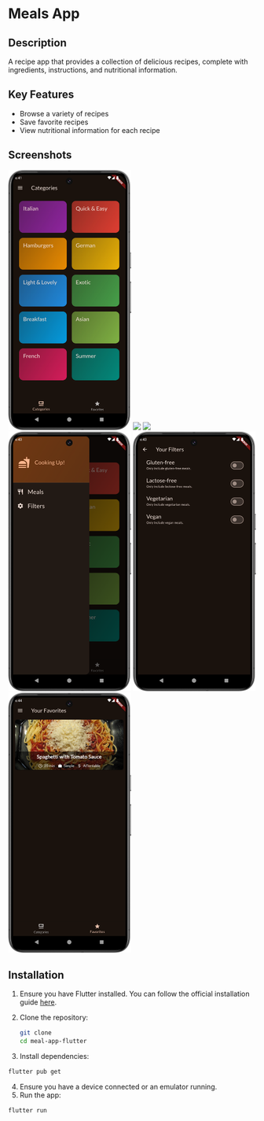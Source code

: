 # Meals App

## Description
A recipe app that provides a collection of delicious recipes, complete with ingredients, instructions, and nutritional information.

## Key Features

- Browse a variety of recipes
- Save favorite recipes
- View nutritional information for each recipe

## Screenshots

<img width="250" src="https://raw.githubusercontent.com/Pratyansh35/Meal_app-flutter/main/assets/1st.png">

<img width="250" src="https://raw.githubusercontent.com/Pratyansh35/Meal_app-flutter/main/assets/2nd.png">

<img width="250" src="https://raw.githubusercontent.com/Pratyansh35/Meal_app-flutter/main/assets/3rd.png">

<img width="250" src="https://raw.githubusercontent.com/Pratyansh35/Meal_app-flutter/main/assets/4th.png">

<img width="250" src="https://raw.githubusercontent.com/Pratyansh35/Meal_app-flutter/main/assets/5th.png">

<img width="250" src="https://raw.githubusercontent.com/Pratyansh35/Meal_app-flutter/main/assets/6th.png">

## Installation

1. Ensure you have Flutter installed. You can follow the official installation guide [here](https://flutter.dev/docs/get-started/install).

2. Clone the repository:

   ```sh
   git clone 
   cd meal-app-flutter
   ```
3. Install dependencies:

  ```sh
  flutter pub get
  ```

4. Ensure you have a device connected or an emulator running.
5. Run the app:

  ```sh
  flutter run
  ```


